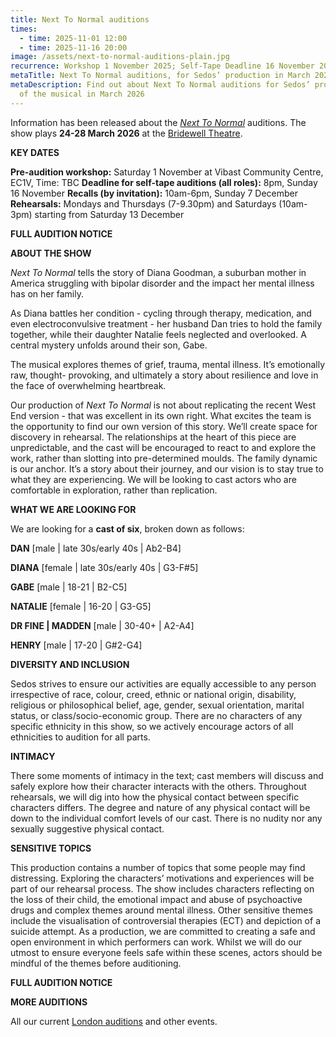 ```yaml
---
title: Next To Normal auditions
times:
  - time: 2025-11-01 12:00
  - time: 2025-11-16 20:00
image: /assets/next-to-normal-auditions-plain.jpg
recurrence: Workshop 1 November 2025; Self-Tape Deadline 16 November 2025
metaTitle: Next To Normal auditions, for Sedos’ production in March 2026
metaDescription: Find out about Next To Normal auditions for Sedos’ production
  of the musical in March 2026
---
```

Information has been released about the *[Next To Normal](https://www.sedos.co.uk/shows/2026-next-to-normal)* auditions. The show plays **24-28 March 2026** at the [Bridewell Theatre](<>). 

**KEY DATES**

**Pre-audition workshop:** Saturday 1 November at Vibast Community Centre, EC1V, Time: TBC
[](<>)**Deadline for self-tape auditions (all roles):** 8pm, Sunday 16 November[](<>)
**Recalls (by invitation):** 10am-6pm, Sunday 7 December
**Rehearsals:** [](<>)Mondays and Thursdays (7-9.30pm) and Saturdays (10am-3pm) starting from Saturday 13 December

**FULL AUDITION NOTICE**

**ABOUT THE SHOW**

*Next To Normal* tells the story of Diana Goodman, a suburban mother in America struggling with bipolar disorder and the impact her mental illness has on her family.

As Diana battles her condition - cycling through therapy, medication, and even electroconvulsive treatment - her husband Dan tries to hold the family together, while their daughter Natalie feels neglected and overlooked. A central mystery unfolds around their son, Gabe.

The musical explores themes of grief, trauma, mental illness. It’s emotionally raw, thought- provoking, and ultimately a story about resilience and love in the face of overwhelming heartbreak. 

Our production of *Next To Normal* is not about replicating the recent West End version - that was excellent in its own right. What excites the team is the opportunity to find our own version of this story. We’ll create space for discovery in rehearsal. The relationships at the heart of this piece are unpredictable, and the cast will be encouraged to react to and explore the work, rather than slotting into pre-determined moulds. The family dynamic is our anchor. It’s a story about their journey, and our vision is to stay true to what they are experiencing. We will be looking to cast actors who are comfortable in exploration, rather than replication.

**WHAT WE ARE LOOKING FOR**

We are looking for a **cast of six**, broken down as follows:

**DAN** \[male | late 30s/early 40s | Ab2-B4]

**DIANA** \[female | late 30s/early 40s | G3-F#5]

**GABE** \[male | 18-21 | B2-C5]

**NATALIE** \[female | 16-20 | G3-G5]

**DR FINE | MADDEN** \[male | 30-40+ | A2-A4]

**HENRY** \[male | 17-20 | G#2-G4]

**DIVERSITY AND INCLUSION**

Sedos strives to ensure our activities are equally accessible to any person irrespective of race, colour, creed, ethnic or national origin, disability, religious or philosophical belief, age, gender, sexual orientation, marital status, or class/socio-economic group. There are no characters of any specific ethnicity in this show, so we actively encourage actors of all ethnicities to audition for all parts.

**INTIMACY**

There some moments of intimacy in the text; cast members will discuss and safely explore how their character interacts with the others. Throughout rehearsals, we will dig into how the physical contact between specific characters differs. The degree and nature of any physical contact will be down to the individual comfort levels of our cast. There is no nudity nor any sexually suggestive physical contact.

**SENSITIVE TOPICS**

This production contains a number of topics that some people may find distressing. Exploring the characters’ motivations and experiences will be part of our rehearsal process. The show includes characters reflecting on the loss of their child, the emotional impact and abuse of psychoactive drugs and complex themes around mental illness. Other sensitive themes include the visualisation of controversial therapies (ECT) and depiction of a suicide attempt. As a production, we are committed to creating a safe and open environment in which performers can work. Whilst we will do our utmost to ensure everyone feels safe within these scenes, actors should be mindful of the themes before auditioning.

**FULL AUDITION NOTICE**

[](<>)**MORE AUDITIONS**

All our current [London auditions](<>) and other events.
